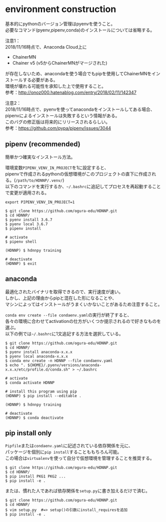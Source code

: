 # environment construction

基本的にpythonのバージョン管理はpyenvを使うこと。  
必要なコマンド(pyenv,pipenv,conda)のインストールについては省略する。

注意1：  
2018/11/16時点で、Anaconda Cloud上に

- ChainerMN
- Chainer v5 (v5からChainerMNがマージされた)

が存在しないため、anacondaを使う場合でもpipを使用してChainerMNをインストールする必要がある。  
環境が壊れる可能性を承知した上で使用すること。  
参考：http://onoz000.hatenablog.com/entry/2018/02/11/142347

注意2：  
2018/11/16時点で、pyenvを使ってanacondaをインストールしてある場合、pipenvによるインストールは失敗するという情報がある。  
このバグの修正版は将来的にリリースされるらしい。  
参考：https://github.com/pypa/pipenv/issues/3044

## pipenv (recommended)

簡単かつ確実なインストール方法。

環境変数`PIPENV_VENV_IN_PROJECT`を1に設定すると、  
pipenvで作成されるpythonの仮想環境がこのプロジェクトの直下に作成される。(`/path/to/HDNNP/.venv/`)  
以下のコマンドを実行するか、`~/.bashrc`に追記してプロセスを再起動することで変更が適用される。
```
export PIPENV_VENV_IN_PROJECT=1
```

```
$ git clone https://github.com/ogura-edu/HDNNP.git
$ cd HDNNP/
$ pyenv install 3.6.7
$ pyenv local 3.6.7
$ pipenv install

# activate
$ pipenv shell

(HDNNP) $ hdnnpy training

# deactivate
(HDNNP) $ exit
```

## anaconda

最適化されたバイナリを取得できるので、実行速度が速い。  
しかし、上記の理由からpipと混在した形になることや、  
マシンによってはインストールがうまくいかないことがあるため注意すること。

`conda env create --file condaenv.yaml`の実行が終了すると、  
各々の環境に合わせてactivationの仕方がいくつか提示されるので好きなものを選ぶ。  
以下の例では`~/.bashrc`に1文追記する方法を選択している。

```
$ git clone https://github.com/ogura-edu/HDNNP.git
$ cd HDNNP/
$ pyenv install anaconda-x.x.x
$ pyenv local anaconda-x.x.x
$ conda env create -n HDNNP --file condaenv.yaml
$ echo ". ${HOME}/.pyenv/versions/anaconda-x.x.x/etc/profile.d/conda.sh" > ~/.bashrc

# activate
$ conda activate HDNNP

# install this program using pip
(HDNNP) $ pip install --editable .

(HDNNP) $ hdnnpy training

# deactivate
(HDNNP) $ conda deactivate
```

## pip install only

`Pipfile`または`condaenv.yaml`に記述されている依存関係を元に、  
パッケージを個別に`pip install`することももちろん可能。  
この場合は`virtualenv`を使って自分で仮想環境を管理することを推奨する。
```
$ git clone https://github.com/ogura-edu/HDNNP.git
$ cd HDNNP/
$ pip install PKG1 PKG2 ...
$ pip install -e .
```

または、慣れた人であれば依存関係を`setup.py`に書き加えるだけで済む。
```
$ git clone https://github.com/ogura-edu/HDNNP.git
$ cd HDNNP/
$ vim setup.py  #=> setup()の引数にinstall_requiresを追加
$ pip install -e .
```
